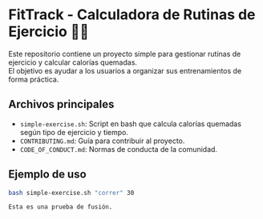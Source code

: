 # FitTrack - Calculadora de Rutinas de Ejercicio 🏋️‍♀️

Este repositorio contiene un proyecto simple para gestionar rutinas de ejercicio y calcular calorías quemadas.  
El objetivo es ayudar a los usuarios a organizar sus entrenamientos de forma práctica.

## Archivos principales
- `simple-exercise.sh`: Script en bash que calcula calorías quemadas según tipo de ejercicio y tiempo.
- `CONTRIBUTING.md`: Guía para contribuir al proyecto.
- `CODE_OF_CONDUCT.md`: Normas de conducta de la comunidad.

## Ejemplo de uso
```bash
bash simple-exercise.sh "correr" 30

Esta es una prueba de fusión.


